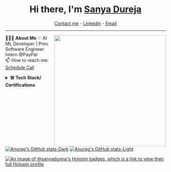 
<h1 align="center"> Hi there, I'm <a href="https://www.linkedin.com/in/sanya-dureja-13960122a/">Sanya Dureja</a> </h1>

<!--- Adding Header Elements -->
<p align="center">
  <a href="https://topmate.io/sanya_dureja">Contact me</a> -
  <a href="https://www.linkedin.com/in/sanya-dureja-13960122a/">LinkedIn</a> -
  <a href="mailto:sanyadureja01@gmail.com">Email</a>
</p>

-----------------------------------------------------------
👨🏻‍💻 **About Me** <img src="https://raw.githubusercontent.com/sanjay-kv/sanjay-kv/main/Assets/illustration.png" min-width="300px" max-width="300px" width="350px" align="right"> 
✨ AI ML Developer | Prev. Software Engineer Intern @PayPal <br>
📫 How to reach me: [Schedule Call](https://topmate.io/sanya_dureja) <br>

<details>
 <summary><b>🛠 Tech Stack/ Certifications</b></summary><br>
Languages: <img src="https://img.shields.io/badge/-python-437CAC?logo=python&logoColor=white&style=flat">&nbsp;
<img src="https://img.shields.io/badge/-C++-00599C?logo=c%2B%2B&logoColor=white&style=flat">&nbsp;
<img src="https://img.shields.io/badge/-Mysql-DC8F0F?logo=Mysql&logoColor=white&style=flat">&nbsp; 
<img src="https://img.shields.io/badge/-HTML5-DE5934?logo=HTML5&logoColor=white&style=flat">&nbsp;
<img src="https://img.shields.io/badge/-CSS3-2275B2?logo=CSS3&logoColor=white&style=flat"> &nbsp;<br>
Frameworks and Libraries: <!--- Frameworks and Libraries goes here -->
<img src="https://img.shields.io/badge/-Numpy-0E7ACE?logo=numpy&logoColor=white&style=flat">&nbsp;
<img src="https://img.shields.io/badge/-Pandas-150455?logo=pandas&logoColor=white&style=flat">&nbsp;
<img src="https://img.shields.io/badge/-Sklearn-F09437?logo=scikit-learn&logoColor=white&style=flat">&nbsp;&nbsp;<br>
Tools and Platforms: <img src="https://img.shields.io/badge/-Git-orange?logo=Git&logoColor=white&style=flat">&nbsp; 
<img src="https://img.shields.io/badge/-Visual%20Studio%20Code-25AEF4?logo=visualstudio&logoColor=white&style=flat">&nbsp;
<br>
Operating Systems: <img src="https://img.shields.io/badge/-Windows-0F7BCF?logo=Windows&logoColor=white&style=flat">&nbsp;
<img src="https://img.shields.io/badge/-Linux-EDBD2B?logo=Linux&logoColor=black&style=flat">&nbsp;
<img src="https://img.shields.io/badge/-Mac-F7F7F7?logo=Macos&logoColor=black&style=flat">&nbsp; 
</details>

<br>

[![Anurag's GitHub stats-Dark](https://github-readme-stats.vercel.app/api?username=sanyadureja&show_icons=true&theme=dark#gh-dark-mode-only)](https://github.com/anuraghazra/github-readme-stats#gh-dark-mode-only)
[![Anurag's GitHub stats-Light](https://github-readme-stats.vercel.app/api?username=sanyadureja&show_icons=true&theme=default#gh-light-mode-only)](https://github.com/anuraghazra/github-readme-stats#gh-light-mode-only)

[![An image of @sanyadureja's Holopin badges, which is a link to view their full Holopin profile](https://holopin.me/sanyadureja)](https://holopin.io/@sanyadureja)
